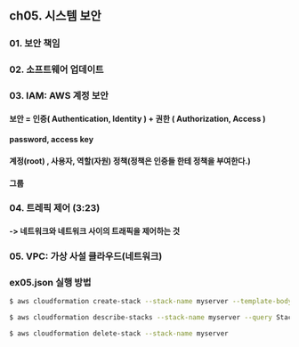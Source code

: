 ## ch05. 시스템 보안

### 01. 보안 책임
### 02. 소프트웨어 업데이트
### 03. IAM: AWS 계정 보안

#### 보안 = 인증( Authentication, Identity )            +   권한 ( Authorization, Access )
####       password, access key
####       계정(root) ,  사용자,   역할(자원)               정책(정책은 인증들 한테 정책을 부여한다.)
####                     그룹


### 04. 트레픽 제어 (3:23)
#### -> 네트워크와 네트워크 사이의 트래픽을 제어하는 것

### 05. VPC: 가상 사설 클라우드(네트워크)

### ex05.json 실행 방법
```bash
$ aws cloudformation create-stack --stack-name myserver --template-body https://raw.githubusercontent.com/huckjuhwang/aws-practice/main/02/ch05/03/ex05.json --parameters ParameterKey=KeyName,ParameterValue=mykey ParameterKey=VPC,ParameterValue=vpc-3ca43a57 ParameterKey=InstanceType,ParameterValue=t2.micro --capabilities CAPABILITY_NAMED_IAM

$ aws cloudformation describe-stacks --stack-name myserver --query Stacks[0].Outputs

$ aws cloudformation delete-stack --stack-name myserver
```